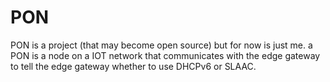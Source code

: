 # PON

PON is a project (that may become open source) but for now is just me. a PON is a node on a IOT network
 that communicates with the edge gateway to tell the edge gateway whether to use DHCPv6 or SLAAC.